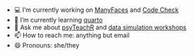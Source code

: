 - 💻 I’m currently working on [ManyFaces](https://www.manyfaces.team) and [Code Check](https://github.com/code-check-club)
- 🌱 I’m currently learning [quarto](https://debruine.github.io/quarto_demo/)
- 💬 Ask me about [psyTeachR](https://github.com/PsyTeachR) and [data simulation workshops](https://debruine.github.io/data-sim-workshops/)
- 📫 How to reach me: anything but email
- 😄 Pronouns: she/they

